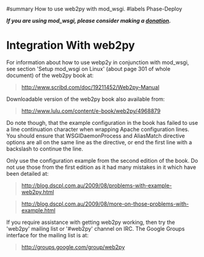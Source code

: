 ﻿#summary How to use web2py with mod\_wsgi.
#labels Phase-Deploy

_**If you are using mod\_wsgi, please consider making a
[donation](HowToContributeBack.md).**_

# Integration With web2py #

For information about how to use webp2y in conjunction with mod\_wsgi, see
section 'Setup mod\_wsgi on Linux' (about page 301 of whole document) of
the web2py book at:

> http://www.scribd.com/doc/19211452/Web2py-Manual

Downloadable version of the web2py book also available from:

> http://www.lulu.com/content/e-book/web2py/4968879

Do note though, that the example configuration in the book has failed to
use a line continuation character when wrapping Apache configuration lines.
You should ensure that WSGIDaemonProcess and AliasMatch directive options
are all on the same line as the directive, or end the first line with
a backslash to continue the line.

Only use the configuration example from the second edition of the book. Do
not use those from the first edition as it had many mistakes in it which have
been detailed at:

> http://blog.dscpl.com.au/2009/08/problems-with-example-web2py.html

> http://blog.dscpl.com.au/2009/08/more-on-those-problems-with-example.html

If you require assistance with getting web2py working, then try the
'web2py' mailing list or '#web2py' channel on IRC. The Google Groups
interface for the mailing list is at:

> http://groups.google.com/group/web2py